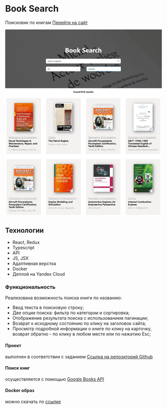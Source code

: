 # Book Search
Поисковик по книгам [Перейти на сайт](http://booksearch.site/) 

![screenshot](https://github.com/R2u1s/book-search/blob/main/src/images/gh-pages1.JPG)
## Технологии
* React, Redux
* Typescript
* API
* JS, JSX
* Адаптивная верстка
* Docker
* Деплой на Yandex Cloud
### Функциональность
Реализована возможность поиска книги по названию:
* Ввод текста в поисковую строку;
* Две опции поиска: фильтр по категории и сортировка;
* Отображение результата поиска с использованием пагинации;
* Возврат к исходному состоянию по клику на заголовок сайта;
* Просмотр подробной информации о книге по клику на карточку, возврат обратно - по клику в любом месте или по нажатию Esc;
#### Проект
выполнен в соответствии с заданием [Ссылка на репозиторий Github](https://github.com/fugr-ru/frontend-javascript-test-2)
#### Поиск книг
осуществляется с помощью [Google Books API](https://developers.google.com/books/docs/v1/using)
#### Docker образ
можно скачать по [ссылке](https://hub.docker.com/r/r2u1s/booksearch)
